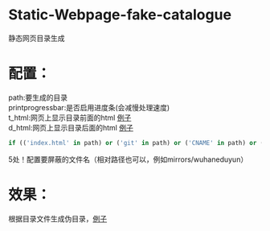 # Static-Webpage-fake-catalogue
静态网页目录生成

# 配置：

path:要生成的目录  
printprogressbar:是否启用进度条(会减慢处理速度)  
t_html:网页上显示目录前面的html [例子](https://github.com/wuhaneduyun/mirrors/blob/master/dhtml/t.html)  
d_html:网页上显示目录后面的html [例子](https://github.com/wuhaneduyun/mirrors/blob/master/dhtml/d.html)  

```python
if (('index.html' in path) or ('git' in path) or ('CNAME' in path) or ('.DS_Store' in path) or ('README.md' in path) or ('img' in path) or ('dhtml' in path) or ('json' in path) or ('js' in path) or ('css' in path)):
```
5处！配置要屏蔽的文件名（相对路径也可以，例如mirrors/wuhaneduyun）


# 效果：

根据目录文件生成伪目录，[例子](https://mirrors.maftertstudio.com)